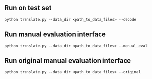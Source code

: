 ## Run on test set

`python translate.py --data_dir <path_to_data_files> --decode`

## Run manual evaluation interface

`python translate.py --data_dir <path_to_data_files> --manual_eval`

## Run original manual evaluation interface

`python translate.py --data_dir <path_to_data_files> --original`
